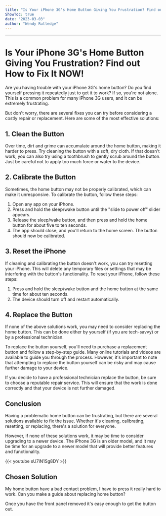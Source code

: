 ```yaml
---
title: "Is Your iPhone 3G's Home Button Giving You Frustration? Find out How to Fix It NOW!"
ShowToc: true 
date: "2023-03-03"
author: "Wendy Rutledge"
---
```

*****
# **Is Your iPhone 3G's Home Button Giving You Frustration? Find out How to Fix It NOW!**

Are you having trouble with your iPhone 3G's home button? Do you find yourself pressing it repeatedly just to get it to work? If so, you're not alone. This is a common problem for many iPhone 3G users, and it can be extremely frustrating.

But don't worry, there are several fixes you can try before considering a costly repair or replacement. Here are some of the most effective solutions:

## **1. Clean the Button**

Over time, dirt and grime can accumulate around the home button, making it harder to press. Try cleaning the button with a soft, dry cloth. If that doesn't work, you can also try using a toothbrush to gently scrub around the button. Just be careful not to apply too much force or water to the device.

## **2. Calibrate the Button**

Sometimes, the home button may not be properly calibrated, which can make it unresponsive. To calibrate the button, follow these steps:

1. Open any app on your iPhone.
2. Press and hold the sleep/wake button until the "slide to power off" slider appears.
3. Release the sleep/wake button, and then press and hold the home button for about five to ten seconds.
4. The app should close, and you'll return to the home screen. The button should now be calibrated.

## **3. Reset the iPhone**

If cleaning and calibrating the button doesn't work, you can try resetting your iPhone. This will delete any temporary files or settings that may be interfering with the button's functionality. To reset your iPhone, follow these steps:

1. Press and hold the sleep/wake button and the home button at the same time for about ten seconds.
2. The device should turn off and restart automatically.

## **4. Replace the Button**

If none of the above solutions work, you may need to consider replacing the home button. This can be done either by yourself (if you are tech-savvy) or by a professional technician.

To replace the button yourself, you'll need to purchase a replacement button and follow a step-by-step guide. Many online tutorials and videos are available to guide you through the process. However, it's important to note that attempting to replace the button yourself can be risky and may cause further damage to your device.

If you decide to have a professional technician replace the button, be sure to choose a reputable repair service. This will ensure that the work is done correctly and that your device is not further damaged.

## **Conclusion**

Having a problematic home button can be frustrating, but there are several solutions available to fix the issue. Whether it's cleaning, calibrating, resetting, or replacing, there's a solution for everyone.

However, if none of these solutions work, it may be time to consider upgrading to a newer device. The iPhone 3G is an older model, and it may be time for an upgrade to a newer model that will provide better features and functionality.

{{< youtube sU7iN1Sg8DY >}} 



## Chosen Solution
 My home button have a bad contact problem, I have to press it really hard to work.
Can you make a guide about replacing home button?

 Once you have the front panel removed it's easy enough to get the button out.




